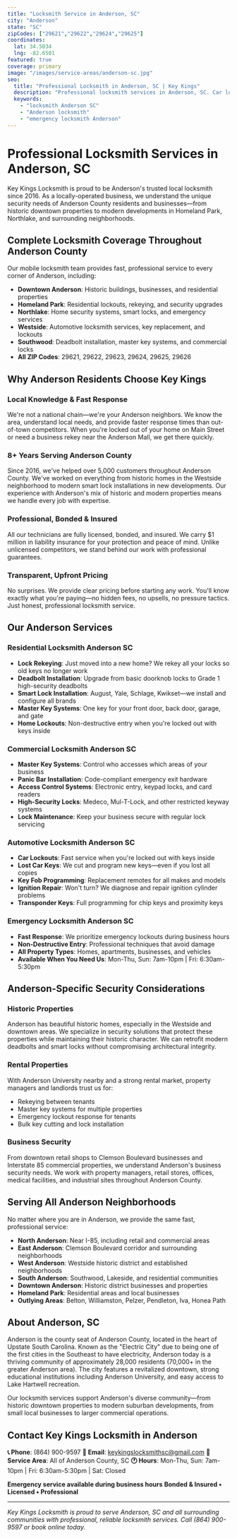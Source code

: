 ```yaml
---
title: "Locksmith Service in Anderson, SC"
city: "Anderson"
state: "SC"
zipCodes: ["29621","29622","29624","29625"]
coordinates:
  lat: 34.5034
  lng: -82.6501
featured: true
coverage: primary
image: "/images/service-areas/anderson-sc.jpg"
seo:
  title: "Professional Locksmith in Anderson, SC | Key Kings"
  description: "Professional locksmith services in Anderson, SC. Car lockouts, house lockouts, key replacement & more. Call (864) 900-9597"
  keywords:
    - "locksmith Anderson SC"
    - "Anderson locksmith"
    - "emergency locksmith Anderson"
---
```


# Professional Locksmith Services in Anderson, SC

Key Kings Locksmith is proud to be Anderson's trusted local locksmith since 2016. As a locally-operated business, we understand the unique security needs of Anderson County residents and businesses—from historic downtown properties to modern developments in Homeland Park, Northlake, and surrounding neighborhoods.

## Complete Locksmith Coverage Throughout Anderson County

Our mobile locksmith team provides fast, professional service to every corner of Anderson, including:

- **Downtown Anderson**: Historic buildings, businesses, and residential properties
- **Homeland Park**: Residential lockouts, rekeying, and security upgrades
- **Northlake**: Home security systems, smart locks, and emergency services
- **Westside**: Automotive locksmith services, key replacement, and lockouts
- **Southwood**: Deadbolt installation, master key systems, and commercial locks
- **All ZIP Codes**: 29621, 29622, 29623, 29624, 29625, 29626

## Why Anderson Residents Choose Key Kings

### Local Knowledge & Fast Response
We're not a national chain—we're your Anderson neighbors. We know the area, understand local needs, and provide faster response times than out-of-town competitors. When you're locked out of your home on Main Street or need a business rekey near the Anderson Mall, we get there quickly.

### 8+ Years Serving Anderson County
Since 2016, we've helped over 5,000 customers throughout Anderson County. We've worked on everything from historic homes in the Westside neighborhood to modern smart lock installations in new developments. Our experience with Anderson's mix of historic and modern properties means we handle every job with expertise.

### Professional, Bonded & Insured
All our technicians are fully licensed, bonded, and insured. We carry $1 million in liability insurance for your protection and peace of mind. Unlike unlicensed competitors, we stand behind our work with professional guarantees.

### Transparent, Upfront Pricing
No surprises. We provide clear pricing before starting any work. You'll know exactly what you're paying—no hidden fees, no upsells, no pressure tactics. Just honest, professional locksmith service.

## Our Anderson Services

### Residential Locksmith Anderson SC
- **Lock Rekeying**: Just moved into a new home? We rekey all your locks so old keys no longer work
- **Deadbolt Installation**: Upgrade from basic doorknob locks to Grade 1 high-security deadbolts
- **Smart Lock Installation**: August, Yale, Schlage, Kwikset—we install and configure all brands
- **Master Key Systems**: One key for your front door, back door, garage, and gate
- **Home Lockouts**: Non-destructive entry when you're locked out with keys inside

### Commercial Locksmith Anderson SC
- **Master Key Systems**: Control who accesses which areas of your business
- **Panic Bar Installation**: Code-compliant emergency exit hardware
- **Access Control Systems**: Electronic entry, keypad locks, and card readers
- **High-Security Locks**: Medeco, Mul-T-Lock, and other restricted keyway systems
- **Lock Maintenance**: Keep your business secure with regular lock servicing

### Automotive Locksmith Anderson SC
- **Car Lockouts**: Fast service when you're locked out with keys inside
- **Lost Car Keys**: We cut and program new keys—even if you lost all copies
- **Key Fob Programming**: Replacement remotes for all makes and models
- **Ignition Repair**: Won't turn? We diagnose and repair ignition cylinder problems
- **Transponder Keys**: Full programming for chip keys and proximity keys

### Emergency Locksmith Anderson SC
- **Fast Response**: We prioritize emergency lockouts during business hours
- **Non-Destructive Entry**: Professional techniques that avoid damage
- **All Property Types**: Homes, apartments, businesses, and vehicles
- **Available When You Need Us**: Mon-Thu, Sun: 7am-10pm | Fri: 6:30am-5:30pm

## Anderson-Specific Security Considerations

### Historic Properties
Anderson has beautiful historic homes, especially in the Westside and downtown areas. We specialize in security solutions that protect these properties while maintaining their historic character. We can retrofit modern deadbolts and smart locks without compromising architectural integrity.

### Rental Properties
With Anderson University nearby and a strong rental market, property managers and landlords trust us for:
- Rekeying between tenants
- Master key systems for multiple properties
- Emergency lockout response for tenants
- Bulk key cutting and lock installation

### Business Security
From downtown retail shops to Clemson Boulevard businesses and Interstate 85 commercial properties, we understand Anderson's business security needs. We work with property managers, retail stores, offices, medical facilities, and industrial sites throughout Anderson County.

## Serving All Anderson Neighborhoods

No matter where you are in Anderson, we provide the same fast, professional service:

- **North Anderson**: Near I-85, including retail and commercial areas
- **East Anderson**: Clemson Boulevard corridor and surrounding neighborhoods
- **West Anderson**: Westside historic district and established neighborhoods
- **South Anderson**: Southwood, Lakeside, and residential communities
- **Downtown Anderson**: Historic district businesses and properties
- **Homeland Park**: Residential areas and local businesses
- **Outlying Areas**: Belton, Williamston, Pelzer, Pendleton, Iva, Honea Path

## About Anderson, SC

Anderson is the county seat of Anderson County, located in the heart of Upstate South Carolina. Known as the "Electric City" due to being one of the first cities in the Southeast to have electricity, Anderson today is a thriving community of approximately 28,000 residents (70,000+ in the greater Anderson area). The city features a revitalized downtown, strong educational institutions including Anderson University, and easy access to Lake Hartwell recreation.

Our locksmith services support Anderson's diverse community—from historic downtown properties to modern suburban developments, from small local businesses to larger commercial operations.

## Contact Key Kings Locksmith in Anderson

**📞 Phone**: (864) 900-9597
**📧 Email**: keykingslocksmithsc@gmail.com
**📍 Service Area**: All of Anderson County, SC
**🕐 Hours**: Mon-Thu, Sun: 7am-10pm | Fri: 6:30am-5:30pm | Sat: Closed

**Emergency service available during business hours**
**Bonded & Insured • Licensed • Professional**

---

*Key Kings Locksmith is proud to serve Anderson, SC and all surrounding communities with professional, reliable locksmith services. Call (864) 900-9597 or book online today.*
